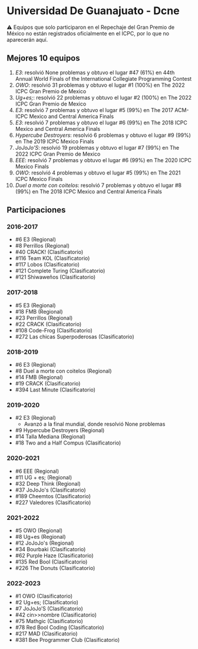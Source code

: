 # Universidad De Guanajuato - Dcne

:warning: Equipos que solo participaron en el Repechaje del Gran Premio de México no están registrados oficialmente en el ICPC, por lo que no aparecerán aquí.

## Mejores 10 equipos

1. _E3_: resolvió None problemas y obtuvo el lugar #47 (61%) en 44th Annual World Finals of the International Collegiate Programming Contest
1. _OWO_: resolvió 31 problemas y obtuvo el lugar #1 (100%) en The 2022 ICPC Gran Premio de Mexico
1. _Ug+es;_: resolvió 22 problemas y obtuvo el lugar #2 (100%) en The 2022 ICPC Gran Premio de Mexico
1. _E3_: resolvió 7 problemas y obtuvo el lugar #5 (99%) en The 2017 ACM-ICPC Mexico and Central America Finals
1. _E3_: resolvió 7 problemas y obtuvo el lugar #6 (99%) en The 2018 ICPC Mexico and Central America Finals
1. _Hypercube Destroyers_: resolvió 6 problemas y obtuvo el lugar #9 (99%) en The 2019 ICPC Mexico Finals
1. _JoJoJo’S_: resolvió 19 problemas y obtuvo el lugar #7 (99%) en The 2022 ICPC Gran Premio de Mexico
1. _EEE_: resolvió 7 problemas y obtuvo el lugar #6 (99%) en The 2020 ICPC Mexico Finals
1. _OWO_: resolvió 4 problemas y obtuvo el lugar #5 (99%) en The 2021 ICPC Mexico Finals
1. _Duel a morte con coitelos_: resolvió 7 problemas y obtuvo el lugar #8 (99%) en The 2018 ICPC Mexico and Central America Finals

## Participaciones

### 2016-2017

- #6 E3 (Regional)
- #8 Perrillos (Regional)
- #40 CRACK! (Clasificatorio)
- #116 Team KOL (Clasificatorio)
- #117 Lobos (Clasificatorio)
- #121 Complete Turing (Clasificatorio)
- #121 Shiwaweños (Clasificatorio)

### 2017-2018

- #5 E3 (Regional)
- #18 FMB (Regional)
- #23 Perrillos (Regional)
- #22 CRACK (Clasificatorio)
- #108 Code-Frog (Clasificatorio)
- #272 Las chicas Superpoderosas (Clasificatorio)

### 2018-2019

- #6 E3 (Regional)
- #8 Duel a morte con coitelos (Regional)
- #14 FMB (Regional)
- #19 CRACK (Clasificatorio)
- #394 Last Minute (Clasificatorio)

### 2019-2020

- #2 E3 (Regional)
  - Avanzó a la final mundial, donde resolvió None problemas
- #9 Hypercube Destroyers (Regional)
- #14 Talla Mediana (Regional)
- #18 Two and a Half Compus (Clasificatorio)

### 2020-2021

- #6 EEE (Regional)
- #11 UG + es; (Regional)
- #32 Deep Think (Regional)
- #37 JoJoJo's (Clasificatorio)
- #189 Cheemtos (Clasificatorio)
- #227 Valedores (Clasificatorio)

### 2021-2022

- #5 OWO (Regional)
- #8 Ug+es (Regional)
- #12 JoJoJo's (Regional)
- #34 Bourbaki (Clasificatorio)
- #62 Purple Haze (Clasificatorio)
- #135 Red Bool (Clasificatorio)
- #226 The Donuts (Clasificatorio)

### 2022-2023

- #1 OWO (Clasificatorio)
- #2 Ug+es; (Clasificatorio)
- #7 JoJoJo’S (Clasificatorio)
- #42 cin>>nombre (Clasificatorio)
- #75 Mathgic (Clasificatorio)
- #78 Red Bool Coding (Clasificatorio)
- #217 MAD (Clasificatorio)
- #381 Bee Programmer Club (Clasificatorio)



